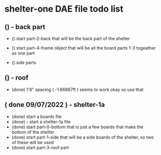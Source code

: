 # shelter-one DAE file todo list

## () - back part
* () start part-2-back that will be the back part of the shelter

* () start part-4-frame object that will be all the board parts 1-3 togeather as one part
* () side parts

## () - roof
* (done) 1'8" spacing ( -1.66667ft ) seems to work okay so use that

## ( done 09/07/2022 ) - shelter-1a
* (done) start a boards file
* (done) - start a shelter-1a file
* (done) start part-0-bottom that is just a few boards that make the bottom of the shelter
* (done) start part-1-side that will be a side boards of the shelter, so two of these will be used
* (done) start part-3-roof part
